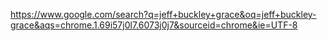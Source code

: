 https://www.google.com/search?q=jeff+buckley+grace&oq=jeff+buckley-grace&aqs=chrome.1.69i57j0l7.6073j0j7&sourceid=chrome&ie=UTF-8
